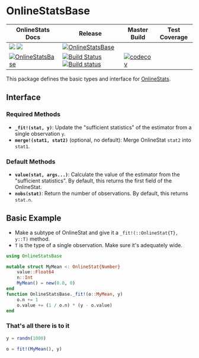 # OnlineStatsBase

| OnlineStats Docs | Release | Master Build | Test Coverage |
|------------------|---------|--------------|---------------|
| [![](https://img.shields.io/badge/docs-stable-blue.svg)](https://joshday.github.io/OnlineStats.jl/stable) [![](https://img.shields.io/badge/docs-latest-blue.svg)](https://joshday.github.io/OnlineStats.jl/latest) | [![OnlineStatsBase](https://pkg.julialang.org/badges/OnlineStatsBase_0.6.svg)](https://pkg.julialang.org/detail/OnlineStatsBase) 
[![OnlineStatsBase](https://pkg.julialang.org/badges/OnlineStatsBase_0.7.svg)](https://pkg.julialang.org/detail/OnlineStatsBase)| [![Build Status](https://travis-ci.org/joshday/OnlineStatsBase.jl.svg?branch=master)](https://travis-ci.org/joshday/OnlineStatsBase.jl) [![Build status](https://ci.appveyor.com/api/projects/status/99i0vq2crpwgqonp/branch/master?svg=true)](https://ci.appveyor.com/project/joshday/onlinestatsbase-jl/branch/master) | [![codecov](https://codecov.io/gh/joshday/OnlineStatsBase.jl/branch/master/graph/badge.svg)](https://codecov.io/gh/joshday/OnlineStatsBase.jl) |


This package defines the basic types and interface for [OnlineStats](https://github.com/joshday/OnlineStats.jl).  

## Interface

### Required Methods
- **`_fit!(stat, y)`**: Update the "sufficient statistics" of the estimator from a single observation `y`.
- **`merge!(stat1, stat2)`** (optional, no default): Merge OnlineStat `stat2` into `stat1`.

### Default Methods
- **`value(stat, args...)`**:  Calculate the value of the estimator from the "sufficient statistics".  By default, this returns the first field of the OnlineStat.
- **`nobs(stat)`**: Return the number of observations.  By default, this returns `stat.n`.



## Basic Example

- Make a subtype of OnlineStat and give it a `_fit!(::OnlineStat{T}, y::T)` method.
- `T` is the type of a single observation.  Make sure it's adequately wide.

```julia
using OnlineStatsBase

mutable struct MyMean <: OnlineStat{Number}
    value::Float64
    n::Int
    MyMean() = new(0.0, 0)
end
function OnlineStatsBase._fit!(o::MyMean, y) 
    o.n += 1
    o.value += (1 / o.n) * (y - o.value)
end
```

### That's all there is to it

```julia
y = randn(1000)

o = fit!(MyMean(), y)
```
